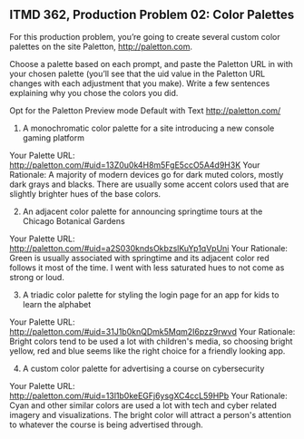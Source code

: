 ## ITMD 362, Production Problem 02: Color Palettes

For this production problem, you’re going to create several custom color palettes on the site
Paletton, http://paletton.com.

Choose a palette based on each prompt, and paste the Paletton URL in with your chosen palette
(you’ll see that the uid value in the Paletton URL changes with each adjustment that you make).
Write a few sentences explaining why you chose the colors you did.

Opt for the Paletton Preview mode Default with Text http://paletton.com/

1. A monochromatic color palette for a site introducing a new console gaming platform

Your Palette URL: http://paletton.com/#uid=13Z0u0k4H8m5FgE5ccO5A4d9H3K
Your Rationale: A majority of modern devices go for dark muted colors, mostly dark grays and blacks. There are usually some accent colors used that are slightly brighter hues of the base colors.

2. An adjacent color palette for announcing springtime tours at the Chicago Botanical Gardens

Your Palette URL: http://paletton.com/#uid=a2S030kndsOkbzslKuYp1qVpUni
Your Rationale: Green is usually associated with springtime and its adjacent color red follows it most of the time. I went with less saturated hues to not come as strong or loud.

3. A triadic color palette for styling the login page for an app for kids to learn the alphabet

Your Palette URL: http://paletton.com/#uid=31J1b0knQDmk5Mqm2I6pzz9rwvd
Your Rationale: Bright colors tend to be used a lot with children's media, so choosing bright yellow, red and blue seems like the right choice for a friendly looking app.

4. A custom color palette for advertising a course on cybersecurity

Your Palette URL: http://paletton.com/#uid=13l1b0keEGFj6ysgXC4ccL59HPb
Your Rationale: Cyan and other similar colors are used a lot with tech and cyber related imagery and visualizations. The bright color will attract a person's attention to whatever the course is being advertised through. 

